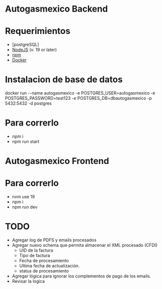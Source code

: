 # Autogasmexico Backend

# Requerimientos

- [postgreSQL]
- [NodeJS](https://nodejs.org/es/) (v. 19 or later)
- [npm](https://www.npmjs.com/get-npm)
- [Docker](https://docs.docker.com/install/)

# Instalacion de base de datos

docker run --name autogasmexico -e POSTGRES_USER=autogasmexico -e POSTGRES_PASSWORD=test123 -e POSTGRES_DB=dbautogasmexico -p 5432:5432 -d postgres

# Para correrlo

- npm i
- npm run start

# Autogasmexico Frontend

# Para correrlo

- nvm use 19
- npm i
- npm run dev

# TODO

- Agregar log de PDFS y emails procesados
- Agregar nuevo schema que permita almacenar el XML procesado (CFDI)
  - UID de la factura
  - Tipo de factura
  - Fecha de procesamiento
  - Ultima fecha de actualización.
  - status de procesamiento
- Agregar lógica para ignorar los complementos de pago de los emails.
- Revisar la logica
